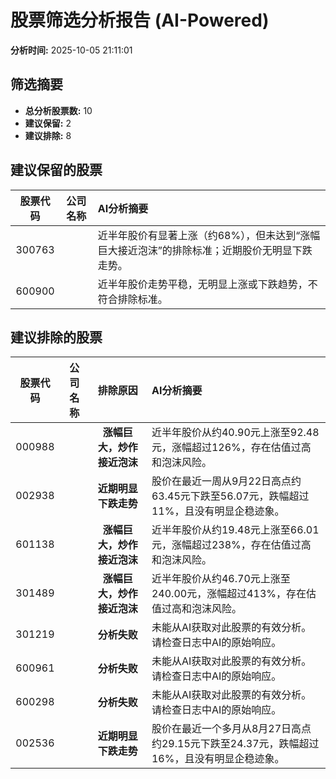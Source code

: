# 股票筛选分析报告 (AI-Powered)

**分析时间:** 2025-10-05 21:11:01

## 筛选摘要

- **总分析股票数:** 10
- **建议保留:** 2
- **建议排除:** 8

## 建议保留的股票

| 股票代码 | 公司名称 | AI分析摘要 |
|:---:|:---:|:---|
| 300763 |  | 近半年股价有显著上涨（约68%），但未达到“涨幅巨大接近泡沫”的排除标准；近期股价无明显下跌走势。 |
| 600900 |  | 近半年股价走势平稳，无明显上涨或下跌趋势，不符合排除标准。 |

## 建议排除的股票

| 股票代码 | 公司名称 | 排除原因 | AI分析摘要 |
|:---:|:---:|:---:|:---|
| 000988 |  | **涨幅巨大，炒作接近泡沫** | 近半年股价从约40.90元上涨至92.48元，涨幅超过126%，存在估值过高和泡沫风险。 |
| 002938 |  | **近期明显下跌走势** | 股价在最近一周从9月22日高点约63.45元下跌至56.07元，跌幅超过11%，且没有明显企稳迹象。 |
| 601138 |  | **涨幅巨大，炒作接近泡沫** | 近半年股价从约19.48元上涨至66.01元，涨幅超过238%，存在估值过高和泡沫风险。 |
| 301489 |  | **涨幅巨大，炒作接近泡沫** | 近半年股价从约46.70元上涨至240.00元，涨幅超过413%，存在估值过高和泡沫风险。 |
| 301219 |  | **分析失败** | 未能从AI获取对此股票的有效分析。请检查日志中AI的原始响应。 |
| 600961 |  | **分析失败** | 未能从AI获取对此股票的有效分析。请检查日志中AI的原始响应。 |
| 600298 |  | **分析失败** | 未能从AI获取对此股票的有效分析。请检查日志中AI的原始响应。 |
| 002536 |  | **近期明显下跌走势** | 股价在最近一个多月从8月27日高点约29.15元下跌至24.37元，跌幅超过16%，且没有明显企稳迹象。 |
